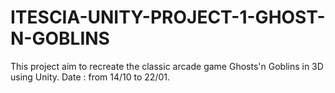 # ITESCIA-UNITY-PROJECT-1-GHOST-N-GOBLINS
This project aim to recreate the classic arcade game Ghosts'n Goblins in 3D using Unity. Date : from 14/10 to 22/01.
